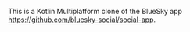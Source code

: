 This is a Kotlin Multiplatform clone of the BlueSky app https://github.com/bluesky-social/social-app.